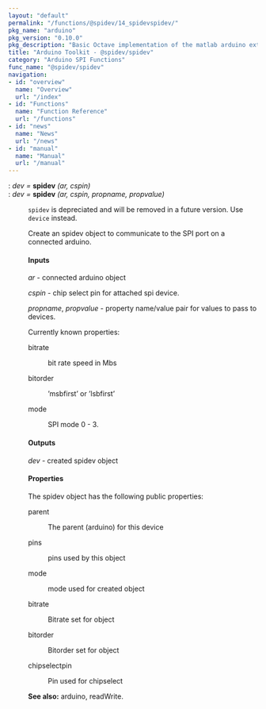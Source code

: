 ```yaml
---
layout: "default"
permalink: "/functions/@spidev/14_spidevspidev/"
pkg_name: "arduino"
pkg_version: "0.10.0"
pkg_description: "Basic Octave implementation of the matlab arduino extension,  allowing communication to a programmed arduino board to control its  hardware."
title: "Arduino Toolkit - @spidev/spidev"
category: "Arduino SPI Functions"
func_name: "@spidev/spidev"
navigation:
- id: "overview"
  name: "Overview"
  url: "/index"
- id: "Functions"
  name: "Function Reference"
  url: "/functions"
- id: "news"
  name: "News"
  url: "/news"
- id: "manual"
  name: "Manual"
  url: "/manual"
---
```

<dl class="def">
<dt id="index-spidev"><span class="category">: </span><span><em><var>dev</var> =</em> <strong>spidev</strong> <em>(<var>ar</var>, <var>cspin</var>)</em><a href='#index-spidev' class='copiable-anchor'></a></span></dt>
<dt id="index-spidev-1"><span class="category">: </span><span><em><var>dev</var> =</em> <strong>spidev</strong> <em>(<var>ar</var>, <var>cspin</var>, <var>propname</var>, <var>propvalue</var>)</em><a href='#index-spidev-1' class='copiable-anchor'></a></span></dt>
<dd>
<p><code>spidev</code> is depreciated and will be removed in a future version.
 Use <code>device</code> instead.
</p>
<p>Create an spidev object to communicate to the SPI port on a connected arduino.
</p>
<span id="Inputs"></span><h4 class="subsubheading">Inputs</h4>
<p><var>ar</var> - connected arduino object
</p>
<p><var>cspin</var> - chip select pin for attached spi device.
</p>
<p><var>propname</var>, <var>propvalue</var> - property name/value pair for values to pass to devices.
</p>
<p>Currently known properties:
 </p><dl compact="compact">
<dt><span>bitrate</span></dt>
<dd><p>bit rate speed in Mbs
 </p></dd>
<dt><span>bitorder</span></dt>
<dd><p>&rsquo;msbfirst&rsquo; or &rsquo;lsbfirst&rsquo;
 </p></dd>
<dt><span>mode</span></dt>
<dd><p>SPI mode 0 - 3.
 </p></dd>
</dl>

<span id="Outputs"></span><h4 class="subsubheading">Outputs</h4>
<p><var>dev</var> - created spidev object
</p>
<span id="Properties"></span><h4 class="subsubheading">Properties</h4>
<p>The spidev object has the following public properties:
 </p><dl compact="compact">
<dt><span>parent</span></dt>
<dd><p>The parent (arduino) for this device
 </p></dd>
<dt><span>pins</span></dt>
<dd><p>pins used by this object
 </p></dd>
<dt><span>mode</span></dt>
<dd><p>mode used for created object
 </p></dd>
<dt><span>bitrate</span></dt>
<dd><p>Bitrate set for object
 </p></dd>
<dt><span>bitorder</span></dt>
<dd><p>Bitorder set for object
 </p></dd>
<dt><span>chipselectpin</span></dt>
<dd><p>Pin used for chipselect
 </p></dd>
</dl>


<p><strong>See also:</strong> arduino, readWrite.
 </p></dd></dl>